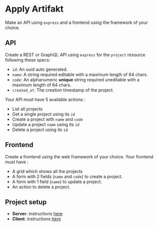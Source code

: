# Apply Artifakt

Make an API using `express` and a frontend using the framework of your choice.

## API
Create a REST or GraphQL API using `express` for the `project` resource following these specs:
- `id`: An uuid auto generated.
- `name`: A string required editable with a maximum length of 64 chars.
- `code`: An alphanumeric **unique** string required uneditable with a maximum length of 64 chars.
- `created_at`: The creation timestamp of the project.

Your API must have 5 available actions :
- List all projects
- Get a single project using its `id`
- Create a project with `name` and `code`
- Update a project `name` using its `id`
- Delete a project using its `id`

## Frontend
Create a frontend using the web framework of your choice.
Your frontend must have :
- A grid which shows all the projects
- A form with 2 fields (`name` and `code`) to create a project.
- A form with 1 field (`name`) to update a project.
- An action to delete a project.

## Project setup

- **Server**: instructions [here](server/README.md)
- **Client**: instructions [here](client/README.md)
